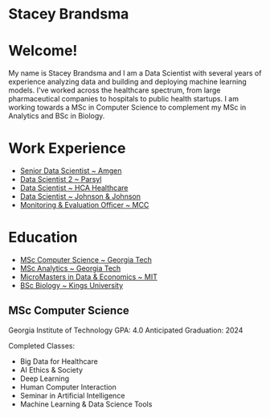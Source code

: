 # Stacey Brandsma
# Welcome!

My name is Stacey Brandsma and I am a Data Scientist with several
years of experience analyzing data and building and deploying machine
learning models.  I've worked across the healthcare spectrum, from
large pharmaceutical companies to hospitals to public health startups.
I am working towards a MSc in Computer Science to complement my MSc in
Analytics and BSc in Biology.  

# Work Experience
- [Senior Data Scientist ~ Amgen](./sds-amgen.md)
- [Data Scientist 2 ~ Parsyl](./ds-parsyl.md)
- [Data Scientist ~ HCA Healthcare](./ds-hca.md)
- [Data Scientist ~ Johnson & Johnson](./ds-jj.md)
- [Monitoring & Evaluation Officer ~ MCC](./me-mcc.md)

# Education
- [MSc Computer Science ~ Georgia Tech](./omscs.md)
- [MSc Analytics ~ Georgia Tech](./omsa.md)
- [MicroMasters in Data & Economics ~ MIT](./dedp.md)
- [BSc Biology ~ Kings University](./bsc.md)

## MSc Computer Science
Georgia Institute of Technology
GPA: 4.0
Anticipated Graduation: 2024

Completed Classes:
- Big Data for Healthcare
- AI Ethics & Society
- Deep Learning
- Human Computer Interaction
- Seminar in Artificial Intelligence
- Machine Learning & Data Science Tools